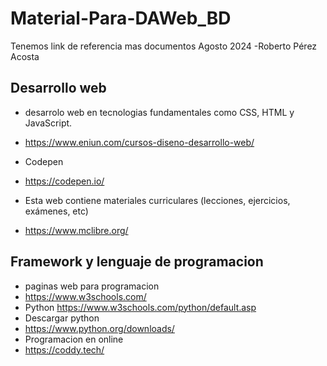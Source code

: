 # Material-Para-DAWeb_BD
Tenemos link de referencia mas documentos Agosto 2024
-Roberto Pérez Acosta
## Desarrollo web
- desarrolo web en tecnologias fundamentales como CSS, HTML y JavaScript.
- https://www.eniun.com/cursos-diseno-desarrollo-web/

- Codepen
- https://codepen.io/

- Esta web contiene materiales curriculares (lecciones, ejercicios, exámenes, etc)
- https://www.mclibre.org/

## Framework y lenguaje de programacion
- paginas web para programacion
- https://www.w3schools.com/
- Python  https://www.w3schools.com/python/default.asp
- Descargar python
- https://www.python.org/downloads/
- Programacion en online
- https://coddy.tech/
